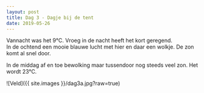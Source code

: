 ```yaml
---
layout: post
title: Dag 3 - Dagje bij de tent
date: 2019-05-26
---
```

Vannacht was het 9°C. Vroeg in de nacht heeft het kort geregend.  
In de ochtend een mooie blauwe lucht met hier en daar een wolkje. De zon komt al snel door.  

In de middag af en toe bewolking maar tussendoor nog steeds veel zon. Het wordt 23°C.  

![Veld]({{ site.images }}/dag3a.jpg?raw=true)
